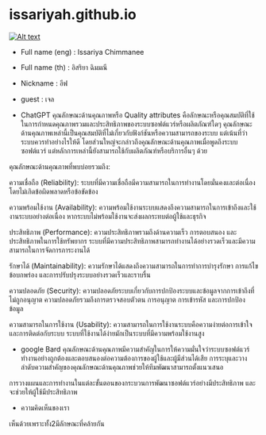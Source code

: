 # issariyah.github.io
[![Alt text](https://scontent.xx.fbcdn.net/v/t1.15752-9/387331825_277947255160553_521348015050957315_n.jpg?stp=dst-jpg_s206x206&_nc_cat=105&ccb=1-7&_nc_sid=aee45a&_nc_eui2=AeGSAu7e42Qqqbt4XMxKDlTjTd43XwfUABpN3jdfB9QAGnQSDGV8Wb3a5qct4DMge8-bswZeiwvXoco12WaygkLs&_nc_ohc=aBC_7EiwqqUAX-hr8nh&_nc_ad=z-m&_nc_cid=0&_nc_ht=scontent.xx&oh=03_AdQlw267VYnltgutxHWmZ4VSgj36jqN8qMZxtlky3a200Q&oe=654D6F46)](https://digitalocean.com)

- Full name (eng) : Issariya Chimmanee

- Full name (th) : อิสริยา ฉิมมณี

- Nickname : อีฟ

- guest : เจล
- ChatGPT
คุณลักษณะด้านคุณภาพหรือ Quality attributes คือลักษณะหรือคุณสมบัติที่ใช้ในการกำหนดคุณภาพรวมและประสิทธิภาพของระบบซอฟต์แวร์หรือผลิตภัณฑ์ใดๆ คุณลักษณะด้านคุณภาพเหล่านี้เป็นคุณสมบัติที่ไม่เกี่ยวกับฟังก์ชันหรือความสามารถของระบบ 
แต่เน้นที่ว่าระบบควรทำอย่างไรให้ดี โดยส่วนใหญ่จะกล่าวถึงคุณลักษณะด้านคุณภาพเมื่อพูดถึงระบบซอฟต์แวร์ แต่หลักการเหล่านี้ยังสามารถใช้กับผลิตภัณฑ์หรือบริการอื่นๆ ด้วย

คุณลักษณะด้านคุณภาพที่พบบ่อยรวมถึง:

ความเชื่อถือ (Reliability): ระบบที่มีความเชื่อถือมีความสามารถในการทำงานโดยมั่นคงและต่อเนื่อง โดยไม่เกิดข้อผิดพลาดหรือข้อขัดข้อง

ความพร้อมใช้งาน (Availability): ความพร้อมใช้งานระบบแสดงถึงความสามารถในการเข้าถึงและใช้งานระบบอย่างต่อเนื่อง หากระบบไม่พร้อมใช้งานจะส่งผลกระทบต่อผู้ใช้และธุรกิจ

ประสิทธิภาพ (Performance): ความประสิทธิภาพรวมถึงด้านความเร็ว การตอบสนอง และประสิทธิภาพในการใช้ทรัพยากร ระบบที่มีความประสิทธิภาพสามารถทำงานได้อย่างรวดเร็วและมีความสามารถในการจัดการภาระงานได้

รักษาได้ (Maintainability): ความรักษาได้แสดงถึงความสามารถในการทำการบำรุงรักษา การแก้ไขข้อบกพร่อง และการปรับปรุงระบบอย่างรวดเร็วและราบรื่น

ความปลอดภัย (Security): ความปลอดภัยระบบเกี่ยวกับการปกป้องระบบและข้อมูลจากการเข้าถึงที่ไม่ถูกอนุญาต ความปลอดภัยรวมถึงการตรวจสอบตัวตน การอนุญาต การเข้ารหัส และการปกป้องข้อมูล

ความสามารถในการใช้งาน (Usability): ความสามารถในการใช้งานระบบคือความง่ายต่อการเข้าใจและการติดต่อกับระบบ ระบบที่ใช้งานได้ง่ายมักเป็นระบบที่มีความพร้อมใช้งานสูง
- google Bard
คุณลักษณะด้านคุณภาพมีความสำคัญในการให้ความมั่นใจว่าระบบซอฟต์แวร์ทำงานอย่างถูกต้องและตอบสนองต่อความต้องการของผู้ใช้และผู้มีส่วนได้เสีย การระบุและวางลำดับความสำคัญของคุณลักษณะด้านคุณภาพช่วยให้ทีมพัฒนาสามารถตั้งแนวเสนอ

การวางแผนและการทำงานในแต่ละขั้นตอนของกระบวนการพัฒนาซอฟต์แวร์อย่างมีประสิทธิภาพ และจะช่วยให้ผู้ใช้มีประสิทธิภาพ

- ความคิดเห็นของเรา
  
เห็นด้วยเพราะทั้ง2มีลักษณะที่คล้ายกัน







